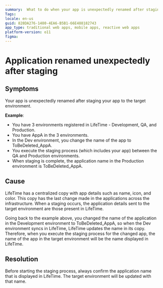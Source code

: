 ```yaml
---
summary:  What to do when your app is unexpectedly renamed after staging it to the target environment.
Tags:
locale: en-us
guid: 828DA276-1480-4EA6-B5B1-66E488182743
app_type: traditional web apps, mobile apps, reactive web apps
platform-version: o11
figma:
---
```


# Application renamed unexpectedly after staging 

## Symptoms

Your app is unexpectedly renamed after staging your app to the target environment.

**Example**:

- You have 3 environments registered in LifeTime - Development, QA, and Production.
- You have AppA in the 3 environments.
- In the Dev environment, you change the name of the app to ToBeDeleted_AppA.
- You execute the staging process (which includes your app) between the QA and Production environments.
- When staging is complete, the application name in the Production environment is ToBeDeleted_AppA.

## Cause

LifeTime has a centralized copy with app details such as name, icon, and color. This copy has the last change made in the applications across the infrastructure. When a staging occurs, the application details sent to the target environment are those present in LifeTime.

Going back to the example above, you changed the name of the application in the Development environment to ToBeDeleted_AppA, so when the Dev environment syncs in LifeTime, LifeTime updates the name in its copy. Therefore, when you execute the staging process for the changed app, the name of the app in the target environment will be the name displayed in LifeTime.

## Resolution

Before starting the staging process, always confirm the application name that is displayed in LifeTime. The target environment will be updated with that name.
